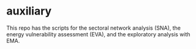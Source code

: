 # auxiliary
This repo has the scripts for the sectoral network analysis (SNA), the energy vulnerability assessment (EVA), and the exploratory analysis with EMA.
